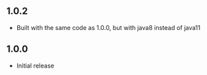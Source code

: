 ## 1.0.2

* Built with the same code as 1.0.0, but with java8 instead of java11

## 1.0.0

* Initial release
